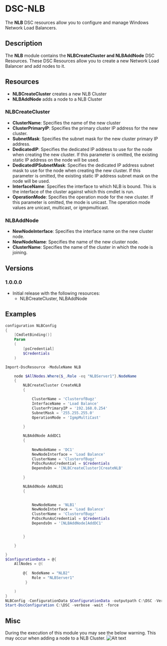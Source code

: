 # DSC-NLB

The **NLB** DSC resources allow you to configure and manage Windows Network Load Balancers.


## Description

The **NLB** module contains the **NLBCreateCluster and NLBAddNode** DSC Resources.
These DSC Resources allow you to create a new Network Load Balancer and add nodes to it.

## Resources

* **NLBCreateCluster** creates a new NLB Cluster
* **NLBAddNode** adds a node to a NLB Cluster

### **NLBCreateCluster**

* **ClusterName**: Specifies the name of the new cluster
* **ClusterPrimaryIP**: Specifies the primary cluster IP address for the new cluster.
* **SubnetMask**: Specifies the subnet mask for the new cluster primary IP address.
* **DedicatedIP**: Specifies the dedicated IP address to use for the node when creating the new cluster. If this parameter is omitted, the existing static IP address on the node will be used.
* **DedicatedIPSubnetMask**: Specifies the dedicated IP address subnet mask to use for the node when creating the new cluster. If this parameter is omitted, the existing static IP address subnet mask on the node will be used.
* **InterfaceName**: Specifies the interface to which NLB is bound. This is the interface of the cluster against which this cmdlet is run.
* **OperationMode**: Specifies the operation mode for the new cluster. If this parameter is omitted, the mode is unicast. The operation mode values are unicast, multicast, or igmpmulticast.

### NLBAddNode

* **NewNodeInterface**: Specifies the interface name on the new cluster node. 
* **NewNodeName**: Specifies the name of the new cluster node.
* **ClusterName**: Specifies the name of the cluster in which the node is joining.

## Versions

### 1.0.0.0

* Initial release with the following resources:
    * NLBCreateCluster, NLBAddNode


## Examples

```powershell
configuration NLBConfig
{
    [CmdletBinding()]
    Param
    (
        [psCredential]
        $Credentials
    )

Import-DscResource -ModuleName NLB

    node $AllNodes.Where{$_.Role -eq "NLBServer1"}.NodeName
    {
        NLBCreateCluster CreateNLB
        {

            ClusterName = 'ClusterofBugz'
            InterfaceName = 'Load Balance'
            ClusterPrimaryIP = '192.168.0.254'
            SubnetMask = '255.255.255.0'
            OperationMode = 'IgmpMultiCast'
                  
        }

        NLBAddNode AddDC1
        {
        
            NewNodeName = 'DC1'
            NewNodeInterface = 'Load Balance'
            ClusterName = 'ClusterofBugz'
            PsDscRunAsCredential = $Credentials
            DependsOn = '[NLBCreateCluster]CreateNLB'
        
        }

        NLBAddNode AddNLB1
        {
        

            NewNodeName = 'NLB1'
            NewNodeInterface = 'Load Balance'
            ClusterName = 'ClusterofBugz'
            PsDscRunAsCredential = $Credentials
            DependsOn = '[NLBAddNode]AddDC1'        


        }

    }

}
$ConfigurationData = @{
    AllNodes = @(
        
        @{  NodeName = "NLB2"
            Role = "NLBServer1"
         }

    )
}
NLBConfig -ConfigurationData $ConfigurationData -outputpath C:\DSC -Verbose -Credentials (Get-Credential -Message "Credentials are required for adding nodes to NLB CLusters")
Start-DscConfiguration C:\DSC -verbose -wait -force
```
## Misc

During the execution of this module you may see the below warning. This may occur when adding a node to a NLB Cluster.
![Alt text](https://flynnbundy.files.wordpress.com/2016/01/nlb.png "Example")
